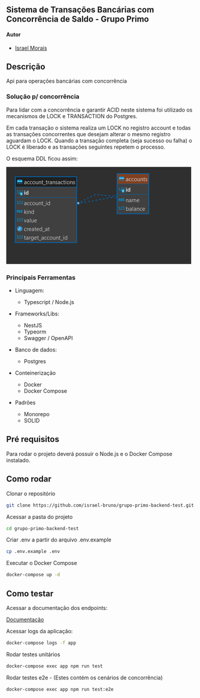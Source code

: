 ## Sistema de Transações Bancárias com Concorrência de Saldo - Grupo Primo

#### Autor

- [Israel Morais](https://www.linkedin.com/in/israel-morais-a3b20b173/)

## Descrição

Api para operações bancárias com concorrência

### Solução p/ concorrência

Para lidar com a concorrência e garantir ACID neste sistema foi utilizado os mecanismos de LOCK e TRANSACTION do Postgres.

Em cada transação o sistema realiza um LOCK no registro account e todas as transações concorrentes que desejam alterar o mesmo registro aguardam o LOCK. Quando a transação completa (seja sucesso ou falha) o LOCK é liberado e as transações seguintes repetem o processo.

O esquema DDL ficou assim:

![alt text](docs/assets/ddl.png)

### Principais Ferramentas

- Linguagem:

  - Typescript / Node.js

- Frameworks/Libs:

  - NestJS
  - Typeorm
  - Swagger / OpenAPI

- Banco de dados:

  - Postgres

- Conteinerização

  - Docker
  - Docker Compose

- Padrões
  - Monorepo
  - SOLID

## Pré requisitos

Para rodar o projeto deverá possuir o Node.js e o Docker Compose instalado.

## Como rodar

Clonar o repositório

```bash
git clone https://github.com/israel-bruno/grupo-primo-backend-test.git
```

Acessar a pasta do projeto

```bash
cd grupo-primo-backend-test
```

Criar .env a partir do arquivo .env.example

```bash
cp .env.example .env
```

Executar o Docker Compose

```bash
docker-compose up -d
```

## Como testar

Acessar a documentação dos endpoints:

[Documentação](http://localhost:3000/api/docs)

Acessar logs da aplicação:

```bash
docker-compose logs -f app
```

Rodar testes unitários

```bash
docker-compose exec app npm run test
```

Rodar testes e2e - (Estes contém os cenários de concorrência)

```bash
docker-compose exec app npm run test:e2e
```
